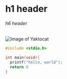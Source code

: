 # h1 header
###### h6 header

![Image of Yaktocat](https://octodex.github.com/images/yaktocat.png)  

```C
#include <stdio.h>

int main(void){
  printf("hello, world");
  return 0
}
```
